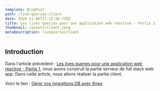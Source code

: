 ```yaml
---
template: BlogPost
path: /live-queries-client
date: 2020-11-06T17:15:50.738Z
title: Les lives queries pour une application web réactive - Partie 2
thumbnail: /assets/client.jpeg
metaDescription: livequeriesclient
---
```


## Introduction


Dans l'article précédent : [Les lives queries pour une application web réactive - Partie 1](/live-queries-server/), nous avons construit la partie serveur de full stack web app. Dans cette article, nous allons réaliser la partie client. 


Voici le lien : [Gérer vos migrations DB avec Knex]()
